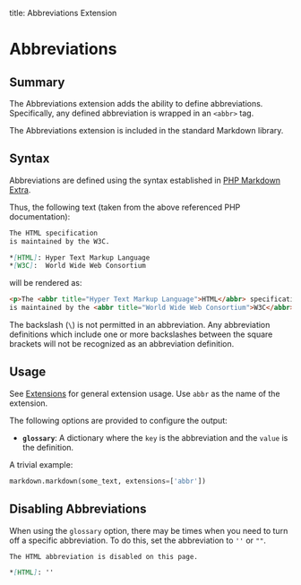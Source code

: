 title: Abbreviations Extension

Abbreviations
=============

Summary
-------

The Abbreviations extension adds the ability to define abbreviations.
Specifically, any defined abbreviation is wrapped in  an `<abbr>` tag.

The Abbreviations extension is included in the standard Markdown library.

Syntax
------

Abbreviations are defined using the syntax established in
[PHP Markdown Extra][php].

[php]: http://www.michelf.com/projects/php-markdown/extra/#abbr

Thus, the following text (taken from the above referenced PHP documentation):

```md
The HTML specification
is maintained by the W3C.

*[HTML]: Hyper Text Markup Language
*[W3C]:  World Wide Web Consortium
```

will be rendered as:

```html
<p>The <abbr title="Hyper Text Markup Language">HTML</abbr> specification
is maintained by the <abbr title="World Wide Web Consortium">W3C</abbr>.</p>
```

The backslash (`\`) is not permitted in an abbreviation. Any abbreviation
definitions which include one or more backslashes between the square brackets
will not be recognized as an abbreviation definition.

Usage
-----

See [Extensions](index.md) for general extension usage. Use `abbr` as the name
of the extension.

The following options are provided to configure the output:

* **`glossary`**:
    A dictionary where the `key` is the abbreviation and the `value` is the definition.

A trivial example:

```python
markdown.markdown(some_text, extensions=['abbr'])
```

Disabling Abbreviations
-----------------------

When using the `glossary` option, there may be times when you need to turn off
a specific abbreviation. To do this, set the abbreviation to `''` or `""`.

```md
The HTML abbreviation is disabled on this page.

*[HTML]: ''
```
